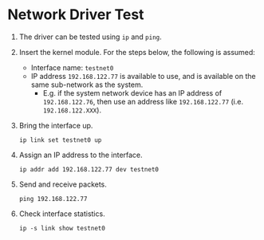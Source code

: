 # Network Driver Test

1. The driver can be tested using `ip` and `ping`.

2. Insert the kernel module. For the steps below, the following is assumed:
    - Interface name: `testnet0`
    - IP address `192.168.122.77` is available to use, and is available on the same sub-network as the system.
        - E.g. if the system network device has an IP address of `192.168.122.76`,
        then use an address like `192.168.122.77` (i.e. `192.168.122.XXX`).

3. Bring the interface up.

    ```console
    ip link set testnet0 up
    ```

4. Assign an IP address to the interface.

    ```console
    ip addr add 192.168.122.77 dev testnet0
    ```

5. Send and receive packets.

    ```console
    ping 192.168.122.77
    ```

6. Check interface statistics.

    ```console
    ip -s link show testnet0
    ```
